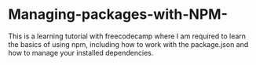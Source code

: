 # Managing-packages-with-NPM-
This is a learning tutorial with freecodecamp where  I am required to learn the basics of using npm, including how to work with the package.json and how to manage your installed dependencies.
